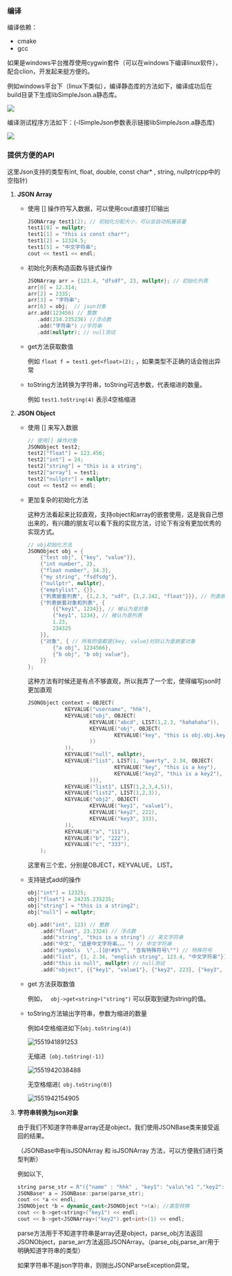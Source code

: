 ### 编译
编译依赖：
- cmake
- gcc

如果是windows平台推荐使用cygwin套件（可以在windows下编译linux软件），配合clion，开发起来挺方便的。

例如windows平台下（linux下类似），编译静态库的方法如下，编译成功后在build目录下生成libSimpleJson.a静态库。

![](./pic/pic1.jpg)

编译测试程序方法如下：(-lSimpleJson参数表示链接libSimpleJson.a静态库)

![](./pic/pic2.jpg)



### 提供方便的API

这里Json支持的类型有int, float, double, const char* , string,  nullptr(cpp中的空指针)

1. **JSON Array**

   - 使用 [] 操作符写入数据，可以使用cout直接打印输出

     ```cpp
     JSONArray test1(2); // 初始化分配大小，可以会自动拓展容量
     test1[0] = nullptr;
     test1[1] = "this is const char*";
     test1[2] = 12324.5;
     test1[5] = "中文字符串";
     cout << test1 << endl;
     ```

   - 初始化列表构造函数与链式操作

     ```cpp
     JSONArray arr = {123.4, "dfsdf", 23, nullptr}; // 初始化列表 
     arr[0] = 12.314;
     arr[2] = 2335;
     arr[3] = "字符串";
     arr[6] = obj;  // json对象
     arr.add(123456) // 整数
        .add(234.235236) //浮点数
        .add("字符串") //字符串
        .add(nullptr); // null测试
     ```

   - get方法获取数值

     例如 `float f = test1.get<float>(2);`  ，如果类型不正确的话会抛出异常

   - toString方法转换为字符串，toString可选参数，代表缩进的数量。

     例如 `test1.toString(4)` 表示4空格缩进
2. **JSON Object**

   - 使用 [] 来写入数据

     ```cpp
     // 使用[] 操作对象
     JSONObject test2;
     test2["float"] = 123.456;
     test2["int"] = 24;
     test2["string"] = "this is a string";
     test2["array"] = test1;
     test2["nullptr"] = nullptr;
     cout << test2 << endl;
     ```

   - 更加复杂的初始化方法

     这种方法看起来比较直观，支持object和array的嵌套使用，这是我自己想出来的，有兴趣的朋友可以看下我的实现方法，讨论下有没有更加优秀的实现方式。

     ```cpp
     // obj初始化方法
     JSONObject obj = {
         {"test obj", {"key", "value"}},
         {"int number", 2},
         {"float number", 34.3},
         {"my string", "fsdfsdg"},
         {"nullptr", nullptr},
         {"emptylist", {}},
         {"列表嵌套列表", {1,2.3, "sdf", {1,2.242, "float"}}}, // 列表嵌套
         {"列表嵌套对象和列表", {
             {{"key1", 1234}}, // 被认为是对象
             {"key1", 1234}, // 被认为是列表
             1.23,
             234325
         }},
         {"对象", { // 所有的值都是{key, value}对则认为是嵌套对象
             {"a obj", 1234566},
             {"b obj", "b obj value"},
         }}
     };
     ```
     这种方法有时候还是有点不够直观，所以我弄了一个宏，使得编写json时更加直观

     ```cpp
     JSONObject context = OBJECT(
                 KEYVALUE("username", "hhk"),
                 KEYVALUE("obj", OBJECT(
                         KEYVALUE("abcd", LIST(1,2.3, "hahahaha")),
                         KEYVALUE("obj", OBJECT(
                                 KEYVALUE("key", "this is obj.obj.key' s value")
                         ))
                 )),
                 KEYVALUE("null", nullptr),
                 KEYVALUE("list", LIST(1, "qwerty", 2.34, OBJECT(
                                 KEYVALUE("key", "this is a key"),
                                 KEYVALUE("key2", "this is a key2"),
                         ))),
                 KEYVALUE("list1", LIST(1,2,3,4,5)),
                 KEYVALUE("list2", LIST(1,2,3)),
                 KEYVALUE("obj2", OBJECT(
                         KEYVALUE("key1", "value1"),
                         KEYVALUE("key2", 222),
                         KEYVALUE("key3", 333),
                 )),
                 KEYVALUE("a", "111"),
                 KEYVALUE("b", "222"),
                 KEYVALUE("c", "333"),
         );
     ```

     这里有三个宏，分别是OBJECT，KEYVALUE， LIST。

   - 支持链式add的操作

     ```cpp
     obj["int"] = 12325;
     obj["float"] = 24235.235235;
     obj["string"] = "this is a string2";
     obj["null"] = nullptr;
     
     obj.add("int", 123) // 整数
         .add("float", 23.2324) // 浮点数
         .add("string", "this is a string") // 英文字符串
         .add("中文", "这是中文字符串。。。") // 中文字符串
         .add("symbols  \",.[]@!#$%^", "含有特殊符号\"") // 特殊符号
         .add("list", {1, 2.34, "english string", 123.4, "中文字符串"}) // 列表
         .add("this is null", nullptr) // null测试
         .add("object", {{"key1", "value1"}, {"key2", 223}, {"key3", 23.4}}); // 对象
     ```

   - get 方法获取数值

     例如， ` obj->get<string>("string")` 可以获取到键为string的值。

   - toString方法输出字符串，参数为缩进的数量

     例如4空格缩进如下(`obj.toString(4)`)

     ![1551941891253](./pic/pic3.png)

     

     无缩进（`obj.toString(-1)`）

     ![1551942038488](./pic/pic4.png)

     无空格缩进(` obj.toString(0)`)

     ![1551942154905](./pic/pic5.png)

3. **字符串转换为json对象**

   由于我们不知道字符串是array还是object，我们使用JSONBase类来接受返回的结果。

   （JSONBase中有isJSONArray 和 isJSONArray 方法，可以方便我们进行类型判断）

   例如以下,

   ```cpp
   string parse_str = R"({"name" : "hhk" , "key1": "valu\"e1 ","key2":[1,2,"asd",{"sadf": 123, "sb": 12.3}, 123.3]})";
   JSONBase* a = JSONBase::parse(parse_str);
   cout << *a << endl;
   JSONObject *b = dynamic_cast<JSONObject *>(a); //类型转换
   cout << b->get<string>("key1") << endl;
   cout << b->get<JSONArray>("key2").get<int>(1) << endl;
   ```

   parse方法用于不知道字符串是array还是object，parse_obj方法返回JSONObject，parse_arr方法返回JSONArray。（parse_obj,parse_arr用于明确知道字符串的类型）

   如果字符串不是json字符串，则抛出JSONParseException异常。

   

   

